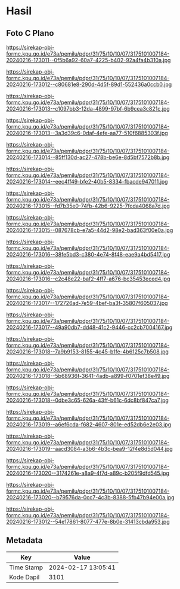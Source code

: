# Hasil

## Foto C Plano

https://sirekap-obj-formc.kpu.go.id/e73a/pemilu/pdpr/31/75/10/10/07/3175101007184-20240216-173011--0f5b6a92-60a7-4225-b402-92a4fa4b310a.jpg

https://sirekap-obj-formc.kpu.go.id/e73a/pemilu/pdpr/31/75/10/10/07/3175101007184-20240216-173012--c80681e8-290d-4d5f-89d1-552436a0ccb0.jpg

https://sirekap-obj-formc.kpu.go.id/e73a/pemilu/pdpr/31/75/10/10/07/3175101007184-20240216-173013--c1097bb3-12da-4899-97bf-6b9cea3c821c.jpg

https://sirekap-obj-formc.kpu.go.id/e73a/pemilu/pdpr/31/75/10/10/07/3175101007184-20240216-173013--3a3d39c6-0daf-4efe-aa77-510f6885303f.jpg

https://sirekap-obj-formc.kpu.go.id/e73a/pemilu/pdpr/31/75/10/10/07/3175101007184-20240216-173014--85ff130d-ac27-478b-be6e-8d5bf7572b8b.jpg

https://sirekap-obj-formc.kpu.go.id/e73a/pemilu/pdpr/31/75/10/10/07/3175101007184-20240216-173014--eec4ff49-bfe2-40b5-8334-fbacde947011.jpg

https://sirekap-obj-formc.kpu.go.id/e73a/pemilu/pdpr/31/75/10/10/07/3175101007184-20240216-173015--fd7b35e0-74fb-42b6-9225-7fcda4068a7d.jpg

https://sirekap-obj-formc.kpu.go.id/e73a/pemilu/pdpr/31/75/10/10/07/3175101007184-20240216-173015--087678cb-e7a5-44d2-98e2-bad363f00e0a.jpg

https://sirekap-obj-formc.kpu.go.id/e73a/pemilu/pdpr/31/75/10/10/07/3175101007184-20240216-173016--38fe5bd3-c380-4e74-8f48-eae9a4bd5417.jpg

https://sirekap-obj-formc.kpu.go.id/e73a/pemilu/pdpr/31/75/10/10/07/3175101007184-20240216-173016--c2c48e22-baf2-4ff7-a676-bc35453eced4.jpg

https://sirekap-obj-formc.kpu.go.id/e73a/pemilu/pdpr/31/75/10/10/07/3175101007184-20240216-173017--172726ad-7e59-4bef-ba3f-35807f605037.jpg

https://sirekap-obj-formc.kpu.go.id/e73a/pemilu/pdpr/31/75/10/10/07/3175101007184-20240216-173017--49a90db7-dd48-41c2-9446-cc2cb7004167.jpg

https://sirekap-obj-formc.kpu.go.id/e73a/pemilu/pdpr/31/75/10/10/07/3175101007184-20240216-173018--7a9b9153-8155-4c45-b1fe-4b6125c7b508.jpg

https://sirekap-obj-formc.kpu.go.id/e73a/pemilu/pdpr/31/75/10/10/07/3175101007184-20240216-173018--5b68936f-3641-4adb-a899-f0701ef38e49.jpg

https://sirekap-obj-formc.kpu.go.id/e73a/pemilu/pdpr/31/75/10/10/07/3175101007184-20240216-173018--0dbe3c65-626a-43ff-b61c-6dc8bf847ca7.jpg

https://sirekap-obj-formc.kpu.go.id/e73a/pemilu/pdpr/31/75/10/10/07/3175101007184-20240216-173019--a6ef6cda-f682-4607-801e-ed52db6e2e03.jpg

https://sirekap-obj-formc.kpu.go.id/e73a/pemilu/pdpr/31/75/10/10/07/3175101007184-20240216-173019--aacd3084-a3b6-4b3c-bea9-12f4e8d5d044.jpg

https://sirekap-obj-formc.kpu.go.id/e73a/pemilu/pdpr/31/75/10/10/07/3175101007184-20240216-173020--3174261e-a8a9-4f7d-a89c-b205f9dfd545.jpg

https://sirekap-obj-formc.kpu.go.id/e73a/pemilu/pdpr/31/75/10/10/07/3175101007184-20240216-173020--b79576da-0cc7-4c3b-8388-5fb47b94e00a.jpg

https://sirekap-obj-formc.kpu.go.id/e73a/pemilu/pdpr/31/75/10/10/07/3175101007184-20240216-173012--54e17861-8077-477e-8b0e-31413cbda953.jpg


## Metadata

| Key        | Value               |
| ---------- | ------------------- |
| Time Stamp | 2024-02-17 13:05:41 |
| Kode Dapil | 3101                |



